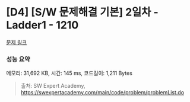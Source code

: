 # [D4] [S/W 문제해결 기본] 2일차 - Ladder1 - 1210 

[문제 링크](https://swexpertacademy.com/main/code/problem/problemDetail.do?contestProbId=AV14ABYKADACFAYh) 

### 성능 요약

메모리: 31,692 KB, 시간: 145 ms, 코드길이: 1,211 Bytes



> 출처: SW Expert Academy, https://swexpertacademy.com/main/code/problem/problemList.do